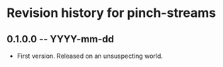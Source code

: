 # Revision history for pinch-streams

## 0.1.0.0  -- YYYY-mm-dd

* First version. Released on an unsuspecting world.
